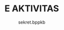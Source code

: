 ---
author: sekret.bppkb
title: "E AKTIVITAS"
thumbnail: /Aplikasi-Data-Kalbar/thumbnails/e_aktivitas.png
eurl: https://aktivitas.kalbarprov.go.id/landing/
---